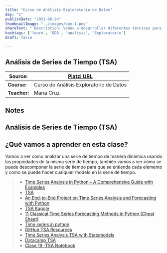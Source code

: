 ```yaml
---
title: "Curso de Análisis Exploratorio de Datos"
day: "1"
publishDate: "2021-06-24"
thumbnailImage: "../images/day-1.png"
shareText: " Description: Vamos a desarrollar diferentes técnicas para explorar, explicar y entender cuáles son los patrones que tienes en cualquier data set y cómo podemos empezar a plantear cualquier modelo de ML, para saber si son de valor o no son de valor o cómo hacer esta propuesta. "
hashtags: ['learn', 'EDA', 'analisis', 'Exploratorio']
draft: false

---
```


## Análisis de Series de Tiempo (TSA)

| Source:      | [Platzi URL](https://platzi.com/clases/2178-analisis-exploratorio-datos/34158-bienvenida-al-curso/) |
| ------------ | ------------------------------------------------------------ |
| **Course:**  | Curso de Análisis Exploratorio de Datos                      |
| **Teacher:** | Maria Cruz                                                   |



## Notes

## Análisis de Series de Tiempo (TSA)

## ¿Qué vamos a aprender en esta clase?

Vamos a ver como analizar una serie de tiempo de manera dinámica usando las propiedades de la misma serie de tiempo, también vamos a ver cómo se puede descomponer la serie de tiempo para que se entienda cada elemento y como se puede hacer cualquier modelo en la serie de tiempo.

> - [Time Series Analysis in Python – A Comprehensive Guide with Examples](https://www.machinelearningplus.com/time-series/time-series-analysis-python/)
> - [TSA](https://programmerclick.com/article/2542703772/)
> - [An End-to-End Project on Time Series Analysis and Forecasting with Python](https://towardsdatascience.com/an-end-to-end-project-on-time-series-analysis-and-forecasting-with-python-4835e6bf050b)
> - [TSA Kaggle](https://www.kaggle.com/kashnitsky/topic-9-part-1-time-series-analysis-in-python)
> - [11 Classical Time Series Forecasting Methods in Python (Cheat Sheet)](https://machinelearningmastery.com/time-series-forecasting-methods-in-python-cheat-sheet/)
> - [Time series in python](https://duchesnay.github.io/pystatsml/statistics/time_series.html)
> - [GitHub TSA Resources](https://github.com/difo23/Time-Series-Analysis-With-Python-TSA-/tree/master/00-Intro-to-Time-Series)
> - [Time Series Analysis TSA with Statsmodels](https://www.statsmodels.org/stable/tsa.html)
> - [Datacamp TSA](https://www.datacamp.com/community/tutorials/time-series-analysis-tutorial)
> - [Clase 19 -TSA Notebook](https://colab.research.google.com/drive/1R0BdPPCHVPmK2uHy-PblMtSKYJQcN3Pv?usp=sharing)

